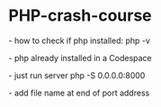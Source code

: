 # PHP-crash-course

\- how to check if php installed: php -v

\- php already installed in a Codespace

\- just run server php -S 0.0.0.0:8000

\- add file name at end of port address
